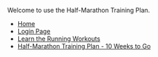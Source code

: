 Welcome to use the Half-Marathon Training Plan.

- [Home](index.md)
- [Login Page](login/login.html)
- [Learn the Running Workouts](about.md)
- [Half-Marathon Training Plan - 10 Weeks to Go](plan.md)
